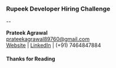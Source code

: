 ### Rupeek Developer Hiring Challenge

--


**Prateek Agrawal**  
prateekagrawal89760@gmail.com  
[Website][400] | [LinkedIn][500] | (+91) 7464847884

#### Thanks for Reading


 [400]: http://bit.ly/prateek-agrawal
 [500]: https://www.linkedin.com/in/agrawal-prateek
 [3]: https://www.python.org/downloads/
